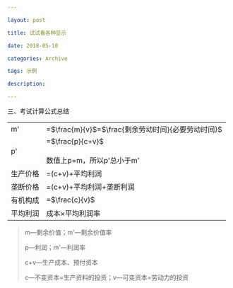 ```yaml
---

layout: post

title: 试试看各种显示

date: 2018-05-10

categories: Archive

tags: 示例

description: 

---
```


三、考试计算公式总结

|      |               |
| ---- | ------------- |
| m' | =$\frac{m}{v}$=$\frac{剩余劳动时间}{必要劳动时间}$ |
| p' | =$\frac{p}{c+v}$<br/><br/>数值上p=m，所以p'总小于m' |
| 生产价格 | =(c+v)+平均利润 |
| 垄断价格 | =(c+v)+平均利润+垄断利润 |
| 有机构成 | =$\frac{c}{v}$ |
| 平均利润 | 成本×平均利润率 |

> m—剩余价值；m'—剩余价值率
>
> p—利润；m'—利润率
>
> c+v—生产成本、预付资本
>
> c—不变资本=生产资料的投资；v—可变资本=劳动力的投资

